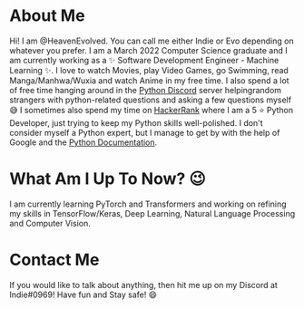 # About Me

Hi! I am @HeavenEvolved. You can call me either Indie or Evo depending on whatever you prefer. I am a March 2022 Computer Science graduate and I am currently working as a ✨ Software Development Engineer - Machine Learning ✨. I love to watch Movies, play Video Games, go Swimming, read Manga/Manhwa/Wuxia and watch Anime in my free time. I also spend a lot of free time hanging around in the [Python Discord](https://pythondiscord.com/ "Python Discordd Website") server helpingrandom strangers with python-related questions and asking a few questions myself 😅 I sometimes also spend my time on [HackerRank](https://www.hackerrank.com/m_ujjwalakshith?hr_r=1 "My HackerRank Profile") where I am a 5 ⭐ Python Developer, just trying to keep my Python skills well-polished. I don't consider myself a Python expert, but I manage to get by with the help of Google and the [Python Documentation](https://docs.python.org/3/ "Python Docs").

# What Am I Up To Now? 😉

I am currently learning PyTorch and Transformers and working on refining my skills in TensorFlow/Keras, Deep Learning, Natural Language Processing and Computer Vision.

# Contact Me

If you would like to talk about anything, then hit me up on my Discord at Indie#0969! Have fun and Stay safe! 😄

<!---
HeavenEvolved/HeavenEvolved is a ✨ special ✨ repository because its `README.md` (this file) appears on your GitHub profile.
You can click the Preview link to take a look at your changes.
--->

